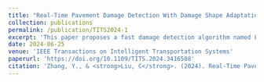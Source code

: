 ```yaml
---
title: "Real-Time Pavement Damage Detection With Damage Shape Adaptation"
collection: publications
permalink: /publication/TITS2024-1
excerpt: 'This paper proposes a fast damage detection algorithm named FPDDN to achieve real-time and high-accuracy pavement damage detection.'
date: 2024-06-25
venue: 'IEEE Transactions on Intelligent Transportation Systems'
paperurl: 'https://doi.org/10.1109/TITS.2024.3416508'
citation: 'Zhang, Y., & <strong>Liu, C</strong>. (2024). Real-Time Pavement Damage Detection With Damage Shape Adaptation. IEEE Transactions on Intelligent Transportation Systems.'
---
```

